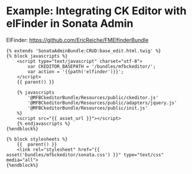 # Example: Integrating CK Editor with elFinder in Sonata Admin

ElFinder: https://github.com/EricReiche/FMElfinderBundle

```twig
{% extends 'SonataAdminBundle:CRUD:base_edit.html.twig' %}
{% block javascripts %}
    <script type="text/javascript" charset="utf-8">
        var CKEDITOR_BASEPATH = '/bundles/mfbckeditor/';
        var action = '{{path('elfinder')}}';
    </script>
    {{ parent() }}

    {% javascripts
        '@MFBCkeditorBundle/Resources/public/ckeditor.js'
        '@MFBCkeditorBundle/Resources/public/adapters/jquery.js'
        '@MFBCkeditorBundle/Resources/public/init.js'
    %}
    <script src="{{ asset_url }}"></script>
    {% endjavascripts %}
{%endblock%}

{% block stylesheets %}
    {{  parent() }}
    <link rel="stylesheet" href="{{ asset('bundles/mfbckeditor/sonata.css') }}" type="text/css" media="all">
{%endblock%}
```